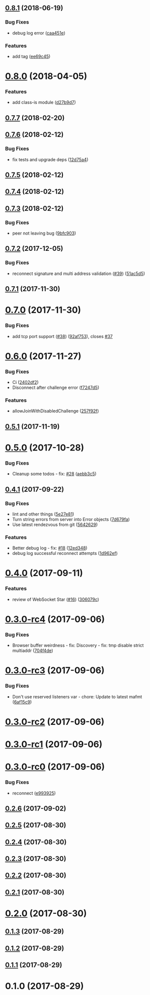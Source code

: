 <a name="0.8.1"></a>
## [0.8.1](https://github.com/libp2p/js-libp2p-websocket-star/compare/v0.8.0...v0.8.1) (2018-06-19)


### Bug Fixes

* debug log error ([caa451e](https://github.com/libp2p/js-libp2p-websocket-star/commit/caa451e))


### Features

* add tag ([ee69c45](https://github.com/libp2p/js-libp2p-websocket-star/commit/ee69c45))



<a name="0.8.0"></a>
# [0.8.0](https://github.com/libp2p/js-libp2p-websocket-star/compare/v0.7.7...v0.8.0) (2018-04-05)


### Features

* add class-is module ([d27b9d7](https://github.com/libp2p/js-libp2p-websocket-star/commit/d27b9d7))



<a name="0.7.7"></a>
## [0.7.7](https://github.com/libp2p/js-libp2p-websocket-star/compare/v0.7.6...v0.7.7) (2018-02-20)



<a name="0.7.6"></a>
## [0.7.6](https://github.com/libp2p/js-libp2p-websocket-star/compare/v0.7.5...v0.7.6) (2018-02-12)


### Bug Fixes

* fix tests and upgrade deps ([12d75a4](https://github.com/libp2p/js-libp2p-websocket-star/commit/12d75a4))



<a name="0.7.5"></a>
## [0.7.5](https://github.com/libp2p/js-libp2p-websocket-star/compare/v0.7.4...v0.7.5) (2018-02-12)



<a name="0.7.4"></a>
## [0.7.4](https://github.com/libp2p/js-libp2p-websocket-star/compare/v0.7.3...v0.7.4) (2018-02-12)



<a name="0.7.3"></a>
## [0.7.3](https://github.com/libp2p/js-libp2p-websocket-star/compare/v0.7.2...v0.7.3) (2018-02-12)


### Bug Fixes

* peer not leaving bug ([9bfc903](https://github.com/libp2p/js-libp2p-websocket-star/commit/9bfc903))



<a name="0.7.2"></a>
## [0.7.2](https://github.com/libp2p/js-libp2p-websocket-star/compare/v0.7.1...v0.7.2) (2017-12-05)


### Bug Fixes

* reconnect signature and multi address validation ([#39](https://github.com/libp2p/js-libp2p-websocket-star/issues/39)) ([51ac5d5](https://github.com/libp2p/js-libp2p-websocket-star/commit/51ac5d5))



<a name="0.7.1"></a>
## [0.7.1](https://github.com/libp2p/js-libp2p-websocket-star/compare/v0.7.0...v0.7.1) (2017-11-30)



<a name="0.7.0"></a>
# [0.7.0](https://github.com/libp2p/js-libp2p-websocket-star/compare/v0.6.0...v0.7.0) (2017-11-30)


### Bug Fixes

* add tcp port support ([#38](https://github.com/libp2p/js-libp2p-websocket-star/issues/38)) ([92af753](https://github.com/libp2p/js-libp2p-websocket-star/commit/92af753)), closes [#37](https://github.com/libp2p/js-libp2p-websocket-star/issues/37)



<a name="0.6.0"></a>
# [0.6.0](https://github.com/libp2p/js-libp2p-websocket-star/compare/v0.5.1...v0.6.0) (2017-11-27)


### Bug Fixes

* Ci ([2402df2](https://github.com/libp2p/js-libp2p-websocket-star/commit/2402df2))
* Disconnect after challenge error ([f7247d5](https://github.com/libp2p/js-libp2p-websocket-star/commit/f7247d5))


### Features

* allowJoinWithDisabledChallenge ([257f92f](https://github.com/libp2p/js-libp2p-websocket-star/commit/257f92f))



<a name="0.5.1"></a>
## [0.5.1](https://github.com/libp2p/js-libp2p-websocket-star/compare/v0.5.0...v0.5.1) (2017-11-19)



<a name="0.5.0"></a>
# [0.5.0](https://github.com/libp2p/js-libp2p-websocket-star/compare/v0.4.1...v0.5.0) (2017-10-28)


### Bug Fixes

* Cleanup some todos - fix: [#28](https://github.com/libp2p/js-libp2p-websocket-star/issues/28) ([aebb3c5](https://github.com/libp2p/js-libp2p-websocket-star/commit/aebb3c5))



<a name="0.4.1"></a>
## [0.4.1](https://github.com/libp2p/js-libp2p-websocket-star/compare/v0.4.0...v0.4.1) (2017-09-22)


### Bug Fixes

* lint and other things ([5e27e81](https://github.com/libp2p/js-libp2p-websocket-star/commit/5e27e81))
* Turn string errors from server into Error objects ([7d679fa](https://github.com/libp2p/js-libp2p-websocket-star/commit/7d679fa))
* Use latest rendezvous from git ([5642629](https://github.com/libp2p/js-libp2p-websocket-star/commit/5642629))


### Features

* Better debug log - fix: [#18](https://github.com/libp2p/js-libp2p-websocket-star/issues/18) ([12ed348](https://github.com/libp2p/js-libp2p-websocket-star/commit/12ed348))
* debug log successful reconnect attempts ([1d962ef](https://github.com/libp2p/js-libp2p-websocket-star/commit/1d962ef))



<a name="0.4.0"></a>
# [0.4.0](https://github.com/libp2p/js-libp2p-websocket-star/compare/v0.3.0-rc4...v0.4.0) (2017-09-11)


### Features

* review of WebSocket Star ([#16](https://github.com/libp2p/js-libp2p-websocket-star/issues/16)) ([306079c](https://github.com/libp2p/js-libp2p-websocket-star/commit/306079c))



<a name="0.3.0-rc4"></a>
# [0.3.0-rc4](https://github.com/libp2p/js-libp2p-websocket-star/compare/v0.3.0-rc3...v0.3.0-rc4) (2017-09-06)


### Bug Fixes

* Browser buffer weirdness - fix: Discovery - fix: tmp disable strict multiaddr ([704f4de](https://github.com/libp2p/js-libp2p-websocket-star/commit/704f4de))



<a name="0.3.0-rc3"></a>
# [0.3.0-rc3](https://github.com/libp2p/js-libp2p-websocket-star/compare/v0.3.0-rc2...v0.3.0-rc3) (2017-09-06)


### Bug Fixes

* Don't use reserved listeners var - chore: Update to latest mafmt ([6af15c9](https://github.com/libp2p/js-libp2p-websocket-star/commit/6af15c9))



<a name="0.3.0-rc2"></a>
# [0.3.0-rc2](https://github.com/libp2p/js-libp2p-websocket-star/compare/v0.3.0-rc1...v0.3.0-rc2) (2017-09-06)



<a name="0.3.0-rc1"></a>
# [0.3.0-rc1](https://github.com/libp2p/js-libp2p-websocket-star/compare/v0.3.0-rc0...v0.3.0-rc1) (2017-09-06)



<a name="0.3.0-rc0"></a>
# [0.3.0-rc0](https://github.com/libp2p/js-libp2p-websocket-star/compare/v0.2.6...v0.3.0-rc0) (2017-09-06)


### Bug Fixes

* reconnect ([e993925](https://github.com/libp2p/js-libp2p-websocket-star/commit/e993925))



<a name="0.2.6"></a>
## [0.2.6](https://github.com/libp2p/js-libp2p-websocket-star/compare/v0.2.5...v0.2.6) (2017-09-02)



<a name="0.2.5"></a>
## [0.2.5](https://github.com/libp2p/js-libp2p-websocket-star/compare/v0.2.4...v0.2.5) (2017-08-30)



<a name="0.2.4"></a>
## [0.2.4](https://github.com/libp2p/js-libp2p-websocket-star/compare/v0.2.3...v0.2.4) (2017-08-30)



<a name="0.2.3"></a>
## [0.2.3](https://github.com/libp2p/js-libp2p-websocket-star/compare/v0.2.2...v0.2.3) (2017-08-30)



<a name="0.2.2"></a>
## [0.2.2](https://github.com/libp2p/js-libp2p-websocket-star/compare/v0.2.1...v0.2.2) (2017-08-30)



<a name="0.2.1"></a>
## [0.2.1](https://github.com/libp2p/js-libp2p-websocket-star/compare/v0.2.0...v0.2.1) (2017-08-30)



<a name="0.2.0"></a>
# [0.2.0](https://github.com/libp2p/js-libp2p-websocket-star/compare/v0.1.3...v0.2.0) (2017-08-30)



<a name="0.1.3"></a>
## [0.1.3](https://github.com/libp2p/js-libp2p-websocket-star/compare/v0.1.2...v0.1.3) (2017-08-29)



<a name="0.1.2"></a>
## [0.1.2](https://github.com/libp2p/js-libp2p-websocket-star/compare/v0.1.1...v0.1.2) (2017-08-29)



<a name="0.1.1"></a>
## [0.1.1](https://github.com/libp2p/js-libp2p-websocket-star/compare/v0.1.0...v0.1.1) (2017-08-29)



<a name="0.1.0"></a>
# 0.1.0 (2017-08-29)



